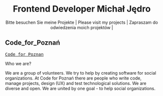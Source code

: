 
<h1 align="center"> Frontend Developer Michał Jędro </h1>

<p align="center">
Bitte besuchen Sie meine Projekte | Please visit my projects | Zapraszam do odwiedzenia moich projektów |  

 </p>



## Code_for_Poznań 

<kbd>
 <a href="https://codeforpoznan.pl">Code for Poznan</a>
</kbd>
<p>
 
 Who we are?

We are a group of volunteers. We try to help by creating software for social organizations. At Code for Poznań there are people who write code, manage projects, design (UX) and test technological solutions. We are diverse and open. We are united by one goal - to help social organizations.
 </p>


